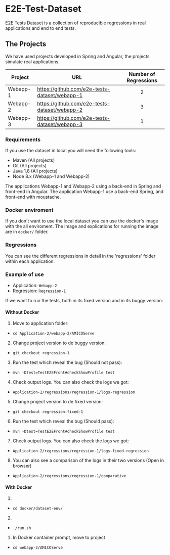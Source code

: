 # E2E-Test-Dataset

E2E Tests Dataset is a collection of reproducible regressions in real applications and end to end tests.

## The Projects

We have used projects developed in Spring and Angular, the projects simulate real applications.

| Project  | URL | Number of Regressions |
| -------- | --- | :-------------------: |
| Webapp-1 | https://github.com/e2e-tests-dataset/webapp-1 | 2 |
| Webapp-2 | https://github.com/e2e-tests-dataset/webapp-2 | 3 |
| Webapp-3 | https://github.com/e2e-tests-dataset/webapp-3 | 1 |


### Requirements

If you use the dataset in local you will need the following tools:

* Maven (All projects)
* Git (All projects)
* Java 1.8 (All projects)
* Node 8.x (Webapp-1 and Webapp-2)

The applications Webapp-1 and Webapp-2 using a back-end in Spring and front-end in Angular. The application Webapp-1 use a back-end Spring, and front-end with moustache.

### Docker enviroment

If you don't want to use the local dataset you can use the docker's image with the all enviroment. The image and explications for running the image are in `docker/` folder.

### Regressions

You can see the different regressions in detail in the 'regressions' folder within each application.

### Example of use 

* Application: `Webapp-2`
* Regression:  `Regression-1`

If we want to run the tests, both in its fixed version and in its buggy version:

#### Without Docker

1. Move to application folder:
* `cd Application-2/webapp-2/AMICOServe`
2. Change project version to de buggy version:
* `git checkout regression-1`
3. Run the test which reveal the bug (Should not pass):
* `mvn -Dtest=TestE2EFront#checkShowProfile test`
4. Check output logs. You can also check the logs we got:
* `Application-2/regressions/regression-1/logs-regression`
5. Change project version to de fixed version:
* `git checkout regression-fixed-1`
6. Run the test which reveal the bug (Should pass):
* `mvn -Dtest=TestE2EFront#checkShowProfile test`
7. Check output logs. You can also check the logs we got:
* `Application-2/regressions/regression-1/logs-fixed-regression`
8. You can also see a comparison of the logs in their two versions (Open in browser)
* `Application-2/regressions/regression-1/comparative`

#### With Docker

1.
* `cd docker/dataset-env/`
2.
* ` ./run.sh `
1. In Docker container prompt, move to project
* `cd webapp-2/AMICOServe`


